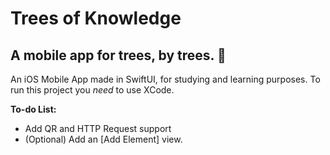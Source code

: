 #  Trees of Knowledge
## A mobile app for trees, by trees. 🌲

An iOS Mobile App made in SwiftUI, for studying and learning purposes. 
To run this project you *need* to use XCode. 

**To-do List:**
- Add QR and HTTP Request support
- (Optional) Add an [Add Element] view. 
